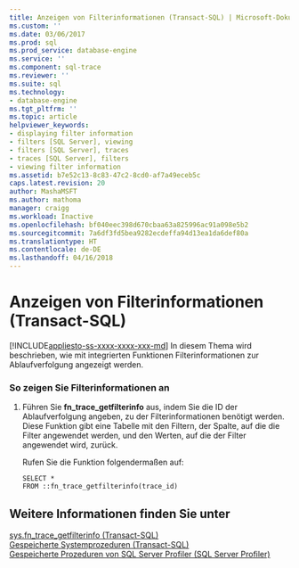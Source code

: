 ```yaml
---
title: Anzeigen von Filterinformationen (Transact-SQL) | Microsoft-Dokumentation
ms.custom: ''
ms.date: 03/06/2017
ms.prod: sql
ms.prod_service: database-engine
ms.service: ''
ms.component: sql-trace
ms.reviewer: ''
ms.suite: sql
ms.technology:
- database-engine
ms.tgt_pltfrm: ''
ms.topic: article
helpviewer_keywords:
- displaying filter information
- filters [SQL Server], viewing
- filters [SQL Server], traces
- traces [SQL Server], filters
- viewing filter information
ms.assetid: b7e52c13-8c83-47c2-8cd0-af7a49eceb5c
caps.latest.revision: 20
author: MashaMSFT
ms.author: mathoma
manager: craigg
ms.workload: Inactive
ms.openlocfilehash: bf040eec398d670cbaa63a825996ac91a098e5b2
ms.sourcegitcommit: 7a6df3fd5bea9282ecdeffa94d13ea1da6def80a
ms.translationtype: HT
ms.contentlocale: de-DE
ms.lasthandoff: 04/16/2018
---
```

# <a name="view-filter-information-transact-sql"></a>Anzeigen von Filterinformationen (Transact-SQL)
[!INCLUDE[appliesto-ss-xxxx-xxxx-xxx-md](../../includes/appliesto-ss-xxxx-xxxx-xxx-md.md)]
  In diesem Thema wird beschrieben, wie mit integrierten Funktionen Filterinformationen zur Ablaufverfolgung angezeigt werden.  
  
### <a name="to-view-filter-information"></a>So zeigen Sie Filterinformationen an  
  
1.  Führen Sie **fn_trace_getfilterinfo** aus, indem Sie die ID der Ablaufverfolgung angeben, zu der Filterinformationen benötigt werden. Diese Funktion gibt eine Tabelle mit den Filtern, der Spalte, auf die die Filter angewendet werden, und den Werten, auf die der Filter angewendet wird, zurück.  
  
     Rufen Sie die Funktion folgendermaßen auf:  
  
    ```  
    SELECT *  
    FROM ::fn_trace_getfilterinfo(trace_id)  
    ```  
  
## <a name="see-also"></a>Weitere Informationen finden Sie unter  
 [sys.fn_trace_getfilterinfo &#40;Transact-SQL&#41;](../../relational-databases/system-functions/sys-fn-trace-getfilterinfo-transact-sql.md)   
 [Gespeicherte Systemprozeduren &#40;Transact-SQL&#41;](../../relational-databases/system-stored-procedures/system-stored-procedures-transact-sql.md)   
 [Gespeicherte Prozeduren von SQL Server Profiler &#40;SQL Server Profiler&#41;](../../relational-databases/system-stored-procedures/sql-server-profiler-stored-procedures-transact-sql.md)  
  
  
